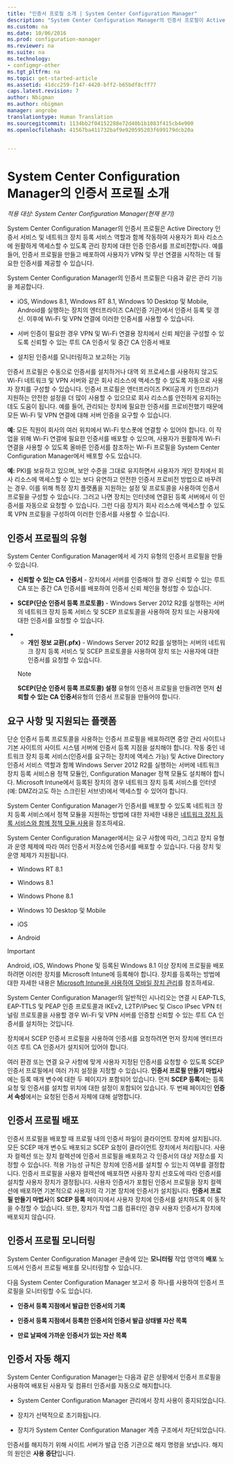 ```yaml
---
title: "인증서 프로필 소개 | System Center Configuration Manager"
description: "System Center Configuration Manager의 인증서 프로필이 Active Directory 인증서 서비스에서 작동하는 방식을 알아봅니다."
ms.custom: na
ms.date: 10/06/2016
ms.prod: configuration-manager
ms.reviewer: na
ms.suite: na
ms.technology:
- configmgr-other
ms.tgt_pltfrm: na
ms.topic: get-started-article
ms.assetid: 41dcc259-f147-4420-bff2-b65bdf8cff77
caps.latest.revision: 7
author: Nbigman
ms.author: nbigman
manager: angrobe
translationtype: Human Translation
ms.sourcegitcommit: 1134bb2f04152288e72d40b1b1083f415cb4e900
ms.openlocfilehash: 41567ba411732baf9e920595203f699179dcb20a


---
```

# <a name="introduction-to-certificate-profiles-in-system-center-configuration-manager"></a>System Center Configuration Manager의 인증서 프로필 소개

*적용 대상: System Center Configuration Manager(현재 분기)*


System Center Configuration Manager의 인증서 프로필은 Active Directory 인증서 서비스 및 네트워크 장치 등록 서비스 역할과 함께 작동하여 사용자가 회사 리소스에 원활하게 액세스할 수 있도록 관리 장치에 대한 인증 인증서를 프로비전합니다. 예를 들어, 인증서 프로필을 만들고 배포하여 사용자가 VPN 및 무선 연결을 시작하는 데 필요한 인증서를 제공할 수 있습니다.  

 System Center Configuration Manager의 인증서 프로필은 다음과 같은 관리 기능을 제공합니다.  

-   iOS, Windows 8.1, Windows RT 8.1, Windows 10 Desktop 및 Mobile, Android를 실행하는 장치의 엔터프라이즈 CA(인증 기관)에서 인증서 등록 및 갱신. 이후에 Wi-Fi 및 VPN 연결에 이러한 인증서를 사용할 수 있습니다.  

-   서버 인증이 필요한 경우 VPN 및 Wi-Fi 연결용 장치에서 신뢰 체인을 구성할 수 있도록 신뢰할 수 있는 루트 CA 인증서 및 중간 CA 인증서 배포  

-   설치된 인증서를 모니터링하고 보고하는 기능  

 인증서 프로필은 수동으로 인증서를 설치하거나 대역 외 프로세스를 사용하지 않고도 Wi-Fi 네트워크 및 VPN 서버와 같은 회사 리소스에 액세스할 수 있도록 자동으로 사용자 장치를 구성할 수 있습니다. 인증서 프로필은 엔터프라이즈 PKI(공개 키 인프라)가 지원하는 안전한 설정을 더 많이 사용할 수 있으므로 회사 리소스를 안전하게 유지하는 데도 도움이 됩니다. 예를 들어, 관리되는 장치에 필요한 인증서를 프로비전했기 때문에 모든 Wi-Fi 및 VPN 연결에 대해 서버 인증을 요구할 수 있습니다.  

 **예:** 모든 직원이 회사의 여러 위치에서 Wi-Fi 핫스폿에 연결할 수 있어야 합니다. 이 작업을 위해 Wi-Fi 연결에 필요한 인증서를 배포할 수 있으며, 사용자가 원활하게 Wi-Fi 연결을 사용할 수 있도록 올바른 인증서를 참조하는 Wi-Fi 프로필을 System Center Configuration Manager에서 배포할 수도 있습니다.  

 **예:** PKI를 보유하고 있으며, 보안 수준을 그대로 유지하면서 사용자가 개인 장치에서 회사 리소스에 액세스할 수 있는 보다 유연하고 안전한 인증서 프로비전 방법으로 바꾸려는 경우. 이를 위해 특정 장치 플랫폼을 지원하는 설정 및 프로토콜을 사용하여 인증서 프로필을 구성할 수 있습니다. 그러고 나면 장치는 인터넷에 연결된 등록 서버에서 이 인증서를 자동으로 요청할 수 있습니다. 그런 다음 장치가 회사 리소스에 액세스할 수 있도록 VPN 프로필을 구성하여 이러한 인증서를 사용할 수 있습니다.  

## <a name="types-of-certificate-profile"></a>인증서 프로필의 유형  
 System Center Configuration Manager에서 세 가지 유형의 인증서 프로필을 만들 수 있습니다.  

-   **신뢰할 수 있는 CA 인증서** - 장치에서 서버를 인증해야 할 경우 신뢰할 수 있는 루트 CA 또는 중간 CA 인증서를 배포하여 인증서 신뢰 체인을 형성할 수 있습니다.  

-   **SCEP(단순 인증서 등록 프로토콜)** - Windows Server 2012 R2를 실행하는 서버의 네트워크 장치 등록 서비스 및 SCEP 프로토콜을 사용하여 장치 또는 사용자에 대한 인증서를 요청할 수 있습니다.
-   -   **개인 정보 교환(.pfx)** - Windows Server 2012 R2를 실행하는 서버의 네트워크 장치 등록 서비스 및 SCEP 프로토콜을 사용하여 장치 또는 사용자에 대한 인증서를 요청할 수 있습니다.

    > [!NOTE]  
    >  **SCEP(단순 인증서 등록 프로토콜) 설정** 유형의 인증서 프로필을 만들려면 먼저 **신뢰할 수 있는 CA 인증서**유형의 인증서 프로필을 만들어야 합니다.  

## <a name="requirements-and-supported-platforms"></a>요구 사항 및 지원되는 플랫폼  
 단순 인증서 등록 프로토콜을 사용하는 인증서 프로필을 배포하려면 중앙 관리 사이트나 기본 사이트의 사이트 시스템 서버에 인증서 등록 지점을 설치해야 합니다. 작동 중인 네트워크 장치 등록 서비스(인증서를 요구하는 장치에 액세스 가능) 및 Active Directory 인증서 서비스 역할과 함께 Windows Server 2012 R2를 실행하는 서버에 네트워크 장치 등록 서비스용 정책 모듈인, Configuration Manager 정책 모듈도 설치해야 합니다. Microsoft Intune에서 등록된 장치의 경우 네트워크 장치 등록 서비스를 인터넷(예: DMZ라고도 하는 스크린된 서브넷)에서 액세스할 수 있어야 합니다.  

 System Center Configuration Manager가 인증서를 배포할 수 있도록 네트워크 장치 등록 서비스에서 정책 모듈을 지원하는 방법에 대한 자세한 내용은 [네트워크 장치 등록 서비스와 함께 정책 모듈 사용](http://go.microsoft.com/fwlink/p/?LinkId=328657)을 참조하세요.  

 System Center Configuration Manager에서는 요구 사항에 따라, 그리고 장치 유형과 운영 체제에 따라 여러 인증서 저장소에 인증서를 배포할 수 있습니다. 다음 장치 및 운영 체제가 지원됩니다.  

-   Windows RT 8.1  

-   Windows 8.1  

-   Windows Phone 8.1  

-   Windows 10 Desktop 및 Mobile  

-   iOS  

-   Android  

> [!IMPORTANT]  
>  Android, iOS, Windows Phone 및 등록된 Windows 8.1 이상 장치에 프로필을 배포하려면 이러한 장치를 Microsoft Intune에 등록해야 합니다. 장치를 등록하는 방법에 대한 자세한 내용은 [Microsoft Intune을 사용하여 모바일 장치 관리](https://technet.microsoft.com/en-us/library/dn646962.aspx)를 참조하세요.  

 System Center Configuration Manager의 일반적인 시나리오는 연결 시 EAP-TLS, EAP-TTLS 및 PEAP 인증 프로토콜과 IKEv2, L2TP/IPsec 및 Cisco IPsec VPN 터널링 프로토콜을 사용할 경우 Wi-Fi 및 VPN 서버를 인증할 신뢰할 수 있는 루트 CA 인증서를 설치하는 것입니다.  

 장치에서 SCEP 인증서 프로필을 사용하여 인증서를 요청하려면 먼저 장치에 엔터프라이즈 루트 CA 인증서가 설치되어 있어야 합니다.  

 여러 환경 또는 연결 요구 사항에 맞게 사용자 지정된 인증서를 요청할 수 있도록 SCEP 인증서 프로필에서 여러 가지 설정을 지정할 수 있습니다. **인증서 프로필 만들기 마법사** 에는 등록 매개 변수에 대한 두 페이지가 포함되어 있습니다. 먼저 **SCEP 등록**에는 등록 요청 및 인증서를 설치할 위치에 대한 설정이 포함되어 있습니다. 두 번째 페이지인 **인증서 속성**에서는 요청된 인증서 자체에 대해 설명합니다.  

## <a name="deploying-certificate-profiles"></a>인증서 프로필 배포  
 인증서 프로필을 배포할 때 프로필 내의 인증서 파일이 클라이언트 장치에 설치됩니다. 모든 SCEP 매개 변수도 배포되고 SCEP 요청이 클라이언트 장치에서 처리됩니다. 사용자 컬렉션 또는 장치 컬렉션에 인증서 프로필을 배포하고 각 인증서의 대상 저장소를 지정할 수 있습니다. 적용 가능성 규칙은 장치에 인증서를 설치할 수 있는지 여부를 결정합니다. 인증서 프로필을 사용자 컬렉션에 배포하면 사용자 장치 선호도에 따라 인증서를 설치할 사용자 장치가 결정됩니다. 사용자 인증서가 포함된 인증서 프로필을 장치 컬렉션에 배포하면 기본적으로 사용자의 각 기본 장치에 인증서가 설치됩니다. **인증서 프로필 만들기 마법사**의 **SCEP 등록** 페이지에서 사용자 장치에 인증서를 설치하도록 이 동작을 수정할 수 있습니다. 또한, 장치가 작업 그룹 컴퓨터인 경우 사용자 인증서가 장치에 배포되지 않습니다.  

## <a name="monitoring-certificate-profiles"></a>인증서 프로필 모니터링  
 System Center Configuration Manager 콘솔에 있는 **모니터링** 작업 영역의 **배포** 노드에서 인증서 프로필 배포를 모니터링할 수 있습니다.  

 다음 System Center Configuration Manager 보고서 중 하나를 사용하여 인증서 프로필을 모니터링할 수도 있습니다.  

-   **인증서 등록 지점에서 발급한 인증서의 기록**  

-   **인증서 등록 지점에서 등록한 인증서의 인증서 발급 상태별 자산 목록**  

-   **만료 날짜에 가까운 인증서가 있는 자산 목록**  

## <a name="automatic-revocation-of-certificates"></a>인증서 자동 해지  
 System Center Configuration Manager는 다음과 같은 상황에서 인증서 프로필을 사용하여 배포된 사용자 및 컴퓨터 인증서를 자동으로 해지합니다.  

-   System Center Configuration Manager 관리에서 장치 사용이 중지되었습니다.  

-   장치가 선택적으로 초기화됩니다.  

-   장치가 System Center Configuration Manager 계층 구조에서 차단되었습니다.  

 인증서를 해지하기 위해 사이트 서버가 발급 인증 기관으로 해지 명령을 보냅니다. 해지의 원인은 **사용 중단**입니다.  



<!--HONumber=Nov16_HO1-->


